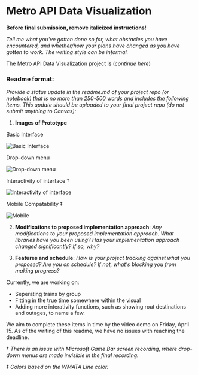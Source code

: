 # Metro API Data Visualization

**Before final submission, remove italicized instructions!**

*Tell me what you've gotten done so far, what obstacles you have encountered, and whether/how your plans have changed as you have gotten to work. The writing style can be informal.*

The Metro API Data Visualization project is (*continue here*)

### Readme format: 
*Provide a status update in the readme.md of your project repo (or notebook) that is no more than 250-500 words and includes the following items. This update should be uploaded to your final project repo (do not submit anything to Canvas):*

1. **Images of Prototype** 

Basic Interface

![Basic Interface](https://i.imgur.com/ROLmIH0.png)

Drop-down menu

![Drop-down menu](https://i.imgur.com/FKDDKpz.png)

Interactivity of interface †

![Interactivity of interface](https://i.imgur.com/Fy9WOkT.gif)

Mobile Compatability ‡

![Mobile](https://i.imgur.com/CA98VTb.png)

2.  **Modifications to proposed implementation approach**: *Any modifications to your proposed implementation approach. What libraries have you been using? Has your implementation approach changed significantly? If so, why?*

4. **Features and schedule**: *How is your project tracking against what you proposed? Are you on schedule? If not, what's blocking you from making progress?*

Currently, we are working on:

- Seperating trains by group
- Fitting in the true time somewhere within the visual
- Adding more interativity functions, such as showing rout destinations and outages, to name a few. 

We aim to complete these items in time by the video demo on Friday, April 15. As of the writing of this readme, we have no issues with reaching the deadline. 


† *There is an issue with Microsoft Game Bar screen recording, where drop-down menus are made invisible in the final recording.*

‡ *Colors based on the WMATA Line color.*
